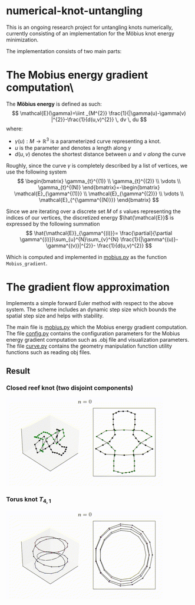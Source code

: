 # numerical-knot-untangling

This is an ongoing research project for untangling knots numerically, currently consisting of an implementation for the Möbius knot energy minimization.  

The implementation consists of two main parts:
# The Mobius energy gradient computation\
The **Möbius energy** is defined as such:
 $$
\mathcal{E}(\gamma)=\iint _{M^{2}} \frac{1}{|\gamma(u)-\gamma(v) |^{2}}-\frac{1}{d(u,v)^{2}} \, dv \, du 
$$
where:
- $\gamma(u):M\to\mathbb{R}^{3}$ is a parameterized curve representing a knot.
- $u$ is the parameter and denotes a length along $\gamma$
- $d(u,v)$ denotes the shortest distance  between $u$ and  $v$ *along* the curve 

Roughly, since the curve $\gamma$ is completely described by a list of vertices, we use the following system
$$
\begin{bmatrix}
\gamma_{t}^{(1)} \\
\gamma_{t}^{(2)} \\
\vdots \\
\gamma_{t}^{(N)}
\end{bmatrix}=-\begin{bmatrix}
\mathcal{E}_{\gamma^{(1)}} \\
\mathcal{E}_{\gamma^{(2)}} \\
\vdots \\
\mathcal{E}_{^{\gamma^{(N)}}}
\end{bmatrix}
$$

Since we are iterating over a discrete set $M$ of $s$ values representing the indices of our vertices, the discretized energy $\hat{\mathcal{E}}$ is expressed by the following summation
$$
\hat{\mathcal{E}}_{\gamma^{(i)}}= \frac{\partial}{\partial \gamma^{(i)}}\sum_{u}^{N}\sum_{v}^{N} \frac{1}{|\gamma^{(u)}-\gamma^{(v)}|^{2}}- \frac{1}{d(u,v)^{2}}
$$

Which is computed and implemented in [mobius.py](mobius.py) as the function `Mobius_gradient`.

# The gradient flow approximation
Implements a simple forward Euler method with respect to the above system. 
The scheme includes an dynamic step size which bounds the spatial step size and helps with stability.

The main file is [mobius.py](mobius.py) which the Mobius energy gradient computation. \
The file [config.py](config.py) contains the configuration parameters for the Mobius energy gradient computation such as .obj file and visualization parameters.\
The file [curve.py](curve.py) contains the geometry manipulation function utility functions such as reading obj files.

## Result
### Closed reef knot (two disjoint components)
![reefknot.gif](./assets/reeefknot.gif)
### Torus knot $T_{4,1}$
![torus.gif](./assets/torus.gif)
